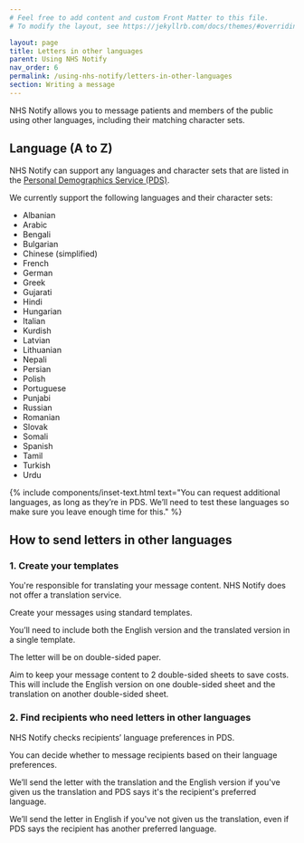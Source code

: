 ```yaml
---
# Feel free to add content and custom Front Matter to this file.
# To modify the layout, see https://jekyllrb.com/docs/themes/#overriding-theme-defaults

layout: page
title: Letters in other languages
parent: Using NHS Notify
nav_order: 6
permalink: /using-nhs-notify/letters-in-other-languages
section: Writing a message
---
```


NHS Notify allows you to message patients and members of the public using other languages, including their matching character sets.

## Language (A to Z)

NHS Notify can support any languages and character sets that are listed in the [Personal Demographics Service (PDS)](https://digital.nhs.uk/services/personal-demographics-service).

We currently support the following languages and their character sets:

- Albanian
- Arabic
- Bengali
- Bulgarian
- Chinese (simplified)
- French
- German
- Greek
- Gujarati
- Hindi
- Hungarian
- Italian
- Kurdish
- Latvian
- Lithuanian
- Nepali
- Persian
- Polish
- Portuguese
- Punjabi
- Russian
- Romanian
- Slovak
- Somali
- Spanish
- Tamil
- Turkish
- Urdu

{% include components/inset-text.html
  text="You can request additional languages, as long as they’re in PDS. We’ll need to test these languages so make sure you leave enough time for this."
%}

## How to send letters in other languages

### 1. Create your templates

You're responsible for translating your message content. NHS Notify does not offer a translation service.

Create your messages using standard templates.

You’ll need to include both the English version and the translated version in a single template.

The letter will be on double-sided paper.

Aim to keep your message content to 2 double-sided sheets to save costs. This will include the English version on one double-sided sheet and the translation on another double-sided sheet.

### 2. Find recipients who need letters in other languages

NHS Notify checks recipients’ language preferences in PDS.

You can decide whether to message recipients based on their language preferences.

We’ll send the letter with the translation and the English version if you've given us the translation and PDS says it's the recipient's preferred language.

We’ll send the letter in English if you've not given us the translation, even if PDS says the recipient has another preferred language.
